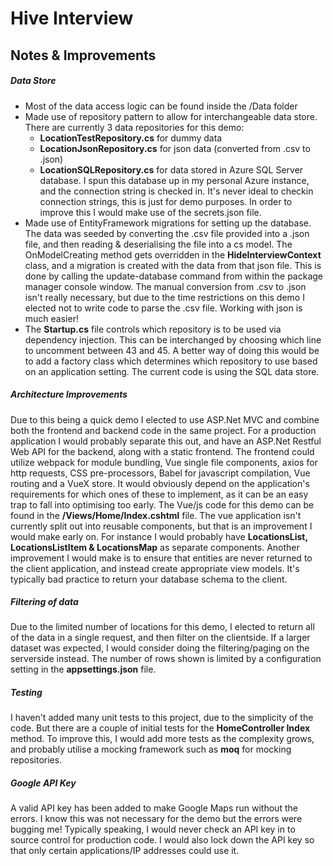 # Hive Interview

## Notes & Improvements

##### Data Store
- Most of the data access logic can be found inside the /Data folder
- Made use of repository pattern to allow for interchangeable data store. There are currently 3 data repositories for this demo:
  - **LocationTestRepository.cs** for dummy data
  - **LocationJsonRepository.cs** for json data (converted from .csv to .json)
  - **LocationSQLRepository.cs** for data stored in Azure SQL Server database. I spun this database up in my personal Azure instance, and the connection string is checked in. It's never ideal to checkin connection strings, this is just for demo purposes. In order to improve this I would make use of the secrets.json file.
- Made use of EntityFramework migrations for setting up the database. The data was seeded by converting the .csv file provided into a .json file, and then reading & deserialising the file into a cs model. The OnModelCreating method gets overridden in the **HideInterviewContext** class, and a migration is created with the data from that json file. This is done by calling the update-database command from within the package manager console window. The manual conversion from .csv to .json isn't really necessary, but due to the time restrictions on this demo I elected not to write code to parse the .csv file. Working with json is much easier!
- The **Startup.cs** file controls which repository is to be used via dependency injection. This can be interchanged by choosing which line to uncomment between 43 and 45. A better way of doing this would be to add a factory class which determines which repository to use based on an application setting. The current code is using the SQL data store.

##### Architecture Improvements
Due to this being a quick demo I elected to use ASP.Net MVC and combine both the frontend and backend code in the same project. For a production application I would probably separate this out, and have an ASP.Net Restful Web API for the backend, along with a static frontend. The frontend could utilize webpack for module bundling, Vue single file components, axios for http requests, CSS pre-processors, Babel for javascript compilation, Vue routing and a VueX store. It would obviously depend on the application's requirements for which ones of these to implement, as it can be an easy trap to fall into optimising too early. The Vue/js code for this demo can be found in the **/Views/Home/Index.cshtml** file. The vue application isn't currently split out into reusable components, but that is an improvement I would make early on. For instance I would probably have **LocationsList, LocationsListItem & LocationsMap** as separate components. Another improvement I would make is to ensure that entities are never returned to the client application, and instead create appropriate view models. It's typically bad practice to return your database schema to the client.

##### Filtering of data
Due to the limited number of locations for this demo, I elected to return all of the data in a single request, and then filter on the clientside. If a larger dataset was expected, I would consider doing the filtering/paging on the serverside instead. The number of rows shown is limited by a configuration setting in the **appsettings.json** file.

##### Testing
I haven't added many unit tests to this project, due to the simplicity of the code. But there are a couple of initial tests for the **HomeController Index** method. To improve this, I would add more tests as the complexity grows, and probably utilise a mocking framework such as **moq** for mocking repositories.

##### Google API Key
A valid API key has been added to make Google Maps run without the errors. I know this was not necessary for the demo but the errors were bugging me! Typically speaking, I would never check an API key in to source control for production code. I would also lock down the API key so that only certain applications/IP addresses could use it.
